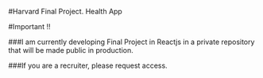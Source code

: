 #Harvard Final Project. Health App

#Important !!

###I am currently developing Final Project in Reactjs in a private repository that will be made public in production.

###If you are a recruiter, please request access.
